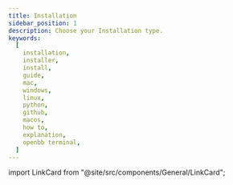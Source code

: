 ```yaml
---
title: Installation
sidebar_position: 1
description: Choose your Installation type.
keywords:
  [
    installation,
    installer,
    install,
    guide,
    mac,
    windows,
    linux,
    python,
    github,
    macos,
    how to,
    explanation,
    openbb terminal,
  ]
---
```


import LinkCard from "@site/src/components/General/LinkCard";

<LinkCard
	title="Windows"
	description="Install the OpenBB Terminal via Windows (10 or greater)"
    url="/terminal/installation/windows"
    platform = "windows"
/>
<LinkCard
	title="MacOS"
	description="Install the OpenBB Terminal on MacOS (Big Sur or later)."
    url="/terminal/installation/macos"
    platform = "macos"
/>
<LinkCard
	title="Source"
	description="Install the OpenBB Terminal via Python"
    url="/terminal/installation/source"
    platform = "source"
/>
<LinkCard
	title="Pypi"
	description="Installing the OpenBB Terminal via Pip"
    url="/terminal/installation/Pypi"
    platform = "pypi"
/>
<LinkCard
	title="Docker"
	description="Installing the OpenBB Terminal via Docker"
    url="/terminal/installation/docker"
    platform = "docker"
/>
